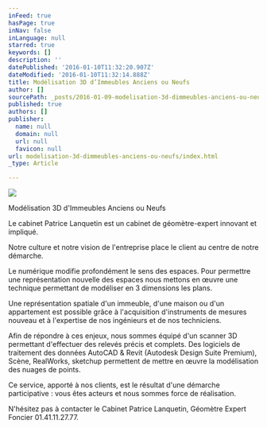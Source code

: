 ```yaml
---
inFeed: true
hasPage: true
inNav: false
inLanguage: null
starred: true
keywords: []
description: ''
datePublished: '2016-01-10T11:32:20.907Z'
dateModified: '2016-01-10T11:32:14.888Z'
title: Modélisation 3D d’Immeubles Anciens ou Neufs
author: []
sourcePath: _posts/2016-01-09-modelisation-3d-dimmeubles-anciens-ou-neufs.md
published: true
authors: []
publisher:
  name: null
  domain: null
  url: null
  favicon: null
url: modelisation-3d-dimmeubles-anciens-ou-neufs/index.html
_type: Article

---
```

![](https://the-grid-user-content.s3-us-west-2.amazonaws.com/5c1b9e16-4fac-4d8a-be1b-bff96146926c.JPG)

Modélisation 3D d'Immeubles Anciens ou Neufs

Le cabinet Patrice Lanquetin est un cabinet de géomètre-expert innovant et impliqué. 

Notre culture et notre vision de l'entreprise place le client au centre de notre démarche. 

Le numérique modifie profondément le sens des espaces. Pour permettre une représentation nouvelle des espaces nous mettons en œuvre une technique permettant de modéliser en 3 dimensions les plans. 

Une représentation spatiale d'un immeuble, d'une maison ou d'un appartement est possible grâce à l'acquisition d'instruments de mesures nouveau et à l'expertise de nos ingénieurs et de nos techniciens. 

Afin de répondre à ces enjeux, nous sommes équipé d'un scanner 3D permettant d'effectuer des relevés précis et complets. Des logiciels de traitement des données AutoCAD & Revit (Autodesk Design Suite Premium), Scène, RealWorks, sketchup permettent de mettre en œuvre la modélisation des nuages de points. 

Ce service, apporté à nos clients, est le résultat d'une démarche participative : vous êtes acteurs et nous sommes force de réalisation.

N'hésitez pas à contacter le Cabinet Patrice Lanquetin, Géomètre Expert Foncier 01.41.11.27.77\.